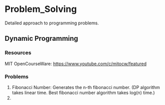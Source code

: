 # Problem_Solving
Detailed approach to programming problems. 

## Dynamic Programming 
### Resources
MIT OpenCourseWare: https://www.youtube.com/c/mitocw/featured 

### Problems 
1. Fibonacci Number: Generates the n-th fibonacci number. (DP algorithm takes linear time. Best fibonacci number algorithm takes log(n) time.)
2. 